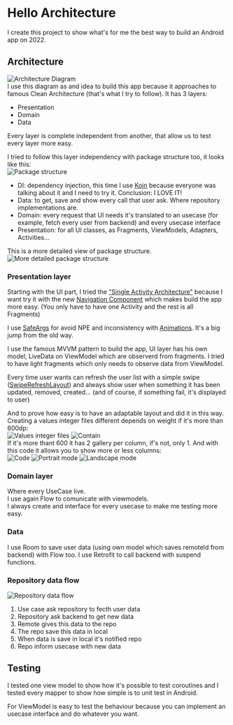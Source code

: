 # Hello Architecture
I create this project to show what's for me the best way to build an Android app on 2022.
## Architecture
![Architecture Diagram](https://i.imgur.com/Ks7AhZE.png)  
I use this diagram as and idea to build this app because it approaches to famous Clean Architecture (that's what I try to follow). It has 3 layers:
- Presentation
- Domain
- Data  

Every layer is complete independent from another, that allow us to test every layer more easy.    

I tried to follow this layer independency with package structure too, it looks like this:  
![Package structure](https://i.imgur.com/xuUn8O5.png)
- DI: dependency injection, this time I use [Koin](https://insert-koin.io/) because everyone was talking about it and I need to try it. Conclusion: I LOVE IT!
- Data: to get, save and show every call that user ask. Where repository implementations are.
- Domain: every request that UI needs it's translated to an usecase (for example, fetch every user from backend) and every usecase interface
- Presentation: for all UI classes, as Fragments, ViewModels, Adapters, Activities...
    
This is a more detailed view of package structure.  
![More detailed package structure](https://i.imgur.com/qyQMNOS.png)
### Presentation layer
Starting with the UI part, I tried the ["Single Activity Architecture"](https://www.youtube.com/watch?v=2k8x8V77CrU) because I want try it with the new [Navigation Component](https://developer.android.com/guide/navigation) which makes build the app more easy. (You only have to have one Activity and the rest is all Fragments)  

I use [SafeArgs](https://developer.android.com/guide/navigation/navigation-pass-data#Safe-args) for avoid NPE and inconsistency with [Animations](https://developer.android.com/guide/navigation/navigation-animate-transitions). It's a big jump from the old way.

I use the famous MVVM pattern to build the app, UI layer has his own model, LiveData on ViewModel which are observerd from fragments. I tried to have light fragments which only needs to observe data from ViewModel.  

Every time user wants can refresh the user list with a simple swipe ([SwipeRefreshLayout](https://developer.android.com/reference/androidx/swiperefreshlayout/widget/SwipeRefreshLayout)) and always show user when something it has been updated, removed, created... (and of course, if something fail, it's displayed to user)

And to prove how easy is to have an adaptable layout and did it in this way.
Creating a values integer files different depends on weight if it's more than 600dp:  
![Values integer files](https://i.imgur.com/cKIchfo.png)
![Contain](https://i.imgur.com/IIDgMHY.png)  
If it's more thant 600 it has 2 gallery per column, if's not, only 1.
And with this code it allows you to show more or less columns:  
![Code](https://i.imgur.com/SHRoXWa.png)
![Portrait mode](https://i.imgur.com/T0ezdKL.png)
![Landscape mode](https://i.imgur.com/U2c2kUX.png)

### Domain layer
Where every UseCase live.  
I use again Flow to comunicate with viewmodels.  
I always create and interface for every usecase to make me testing more easy.

### Data
I use Room to save user data (using own model which saves remoteId from backend) with Flow too.
I use Retrofit to call backend with suspend functions.

### Repository data flow
![Repository data flow](https://i.imgur.com/BOFmL5d.png)
1. Use case ask repository to fecth user data
2. Repository ask backend to get new data
3. Remote gives this data to the repo
4. The repo save this data in local
5. When data is save in local it's notified repo
6. Repo inform usecase with new data

## Testing
I tested one view model to show how it's possible to test coroutines and I tested every mapper to show how simple is to unit test in Android.  

For ViewModel is easy to test the behaviour because you can implement an usecase interface and do whatever you want. 